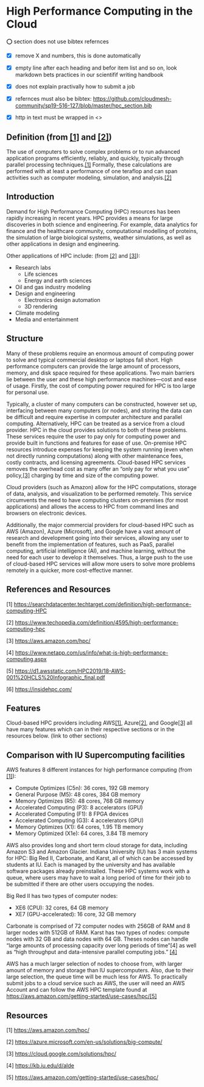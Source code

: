 

# High Performance Computing in the Cloud

:o: section does not use bibtex refernces

-[x] remove X and numbers, this is done automatically

-[x] empty line after each heading and befor item list and so on, look markdown bets practices in our scientifif writing handbook

-[x] does not explain practivally how to submit a job

-[x] refernces must also be bibtex: https://github.com/cloudmesh-community/sp19-516-127/blob/master/hpc_section.bib

-[x] http in text must be wrapped in <>

## Definition (from [[1]](<https://searchdatacenter.techtarget.com/definition/high-performance-computing-HPC>) and [[2]](<https://www.techopedia.com/definition/4595/high-performance-computing-hpc>))

The use of computers to solve complex problems or to run advanced application programs efficiently, reliably, and quickly, typically through parallel processing techniques.[[1]](https://searchdatacenter.techtarget.com/definition/high-performance-computing-HPC) Formally, these calculations are performed with at least a performance of one teraflop and can span activities such as computer modeling, simulation, and analysis.[[2]](https://www.techopedia.com/definition/4595/high-performance-computing-hpc)

## Introduction

Demand for High Performance Computing (HPC) resources has been rapidly increasing in recent years. HPC provides a means for large discoveries in both science and engineering. For example, data analytics for finance and the healthcare community, computational modelling of proteins, the simulation of large biological systems, weather simulations, as well as other applications in design and engineering.

Other applications of HPC include: (from [[2]](<https://www.techopedia.com/definition/4595/high-performance-computing-hpc>) and [[3]](<https://aws.amazon.com/hpc/>)):

* Research labs
  * Life sciences
  * Energy and earth sciences
* Oil and gas industry modeling
* Design and engineering
  * Electronics design automation
  * 3D rendering
* Climate modeling
* Media and entertainment

## Structure

Many of these problems require an enormous amount of computing power to solve and typical commercial desktop or laptops fall short. High performance computers can provide the large amount of processors, memory, and disk space required for these applications. Two main barriers lie between the user and these high performance machines—cost and ease of usage. Firstly, the cost of computing power required for HPC is too large for personal use.

Typically, a cluster of many computers can be constructed, however set up, interfacing between many computers (or nodes), and storing the data can be difficult and require expertise in computer architecture and parallel computing. Alternatively, HPC can be treated as a service from a cloud provider. HPC in the cloud provides solutions to both of these problems. These services require the user to pay only for computing power and provide built in functions and features for ease of use. On-premise HPC resources introduce expenses for keeping the system running (even when not directly running computations) along with other maintenance fees, costly contracts, and licensing agreements. Cloud-based HPC services removes the overhead cost as many offer an “only pay for what you use” policy,[[3]](<https://aws.amazon.com/hpc/>) charging by time and size of the computing power.

Cloud providers (such as Amazon) allow for the HPC computations, storage of data, analysis, and visualization to be performed remotely. This service circumvents the need to have computing clusters on-premises (for most applications) and allows the access to HPC from command lines and browsers on electronic devices.

Additionally, the major commercial providers for cloud-based HPC such as AWS (Amazon), Azure (Microsoft), and Google have a vast amount of research and development going into their services, allowing any user to benefit from the implementation of features, such as PaaS, parallel computing, artificial intelligence (AI), and machine learning, without the need for each user to develop it themselves. Thus, a large push to the use of cloud-based HPC services will allow more users to solve more problems remotely in a quicker, more cost-effective manner.

## References and Resources

 [1] <https://searchdatacenter.techtarget.com/definition/high-performance-computing-HPC>
 
 [2] <https://www.techopedia.com/definition/4595/high-performance-computing-hpc>
  
 [3] <https://aws.amazon.com/hpc/>
  
 [4] <https://www.netapp.com/us/info/what-is-high-performance-computing.aspx> 
  
 [5] <https://d1.awsstatic.com/HPC2019/18-AWS-001%20HCLS%20Infographic_final.pdf>
  
 [6] <https://insidehpc.com/>
  

## Features

Cloud-based HPC providers including AWS[[1]](<https://aws.amazon.com/hpc/>), Azure[[2]](<https://azure.microsoft.com/en-us/solutions/big-compute/>), and Google[[3]](<https://cloud.google.com/solutions/hpc/>) all have many features which can in their respective sections or in the resources below. (link to other sections)

## Comparison with IU Supercomputing facilities

AWS features 8 different instances for high performance computing (from [[1]](<https://aws.amazon.com/hpc/>)):

* Compute Optimizes (C5n): 36 cores, 192 GB memory
* General Purpose (M5): 48 cores, 384 GB memory
* Memory Optimizes (R5): 48 cores, 768 GB memory
* Accelerated Computing (P3): 8 accelerators (GPU)
* Accelerated Computing (F1): 8 FPGA devices
* Accelerated Computing (G3): 4 accelerators (GPU)
* Memory Optimizes (X1): 64 cores, 1.95 TB memory
* Memory Optimized (X1e): 64 cores, 3.84 TB memory

AWS also provides long and short term cloud storage for data, including Amazon S3 and Amazon Glacier.
Indiana University (IU) has 3 main systems for HPC: Big Red II, Carbonate, and Karst, all of which can be accessed by students at IU. Each is managed by the university and has available software packages already preinstalled. These HPC systems work with a queue, where users may have to wait a long period of time for their job to be submitted if there are other users occupying the nodes.

Big Red II has two types of computer nodes:
* XE6 (CPU): 32 cores, 64 GB memory
* XE7 (GPU-accelerated): 16 core, 32 GB memory

Carbonate is comprised of 72 computer nodes with 256GB of RAM and 8 larger nodes with 512GB of RAM.
Karst has two types of nodes: compute nodes with 32 GB and data nodes with 64 GB. Theses nodes can handle “large amounts of processing capacity over long periods of time”[4] as well as “high throughput and data-intensive parallel computing jobs.” [[4]](<https://kb.iu.edu/d/alde>)

AWS has a much larger selection of nodes to choose from, with larger amount of memory and storage than IU supercomputers. Also, due to their large selection, the queue time will be much less for AWS. To practically submit jobs to a cloud service such as AWS, the user will need an AWS Account and can follow the AWS HPC template found at <https://aws.amazon.com/getting-started/use-cases/hpc/>[[5]](<https://aws.amazon.com/getting-started/use-cases/hpc/>)

## Resources

 [1] <https://aws.amazon.com/hpc/>
  
 [2] <https://azure.microsoft.com/en-us/solutions/big-compute/>
  
 [3] <https://cloud.google.com/solutions/hpc/>
  
 [4] <https://kb.iu.edu/d/alde>
  
 [5] <https://aws.amazon.com/getting-started/use-cases/hpc/>
  
